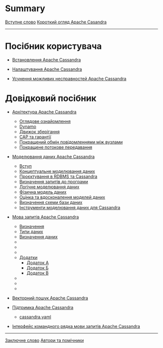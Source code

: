 # Summary

[Вступне слово](./prefix/introduction.md)
[Короткий огляд Apache Casandra](./prefix/overview.md)

---

# Посібник користувача

- [Встановлення Apache Cassandra](./body/user_guide/installation.md)

- [Налаштування Apache Cassandra](./body/user_guide/configuring_over.md)

- [Усунення можливих несправностей Apache Cassandra](./body/user_guide/troubleshooting.md)

# Довідковий посібник


- [Архітектура Apache Cassandra](./body/reference_guide/architecture.md)
    - [Оглядове ознайомлення](./body/reference_guide/architecture/overview.md)
    - [Dynamo](./body/reference_guide/architecture/dymano.md)
    - [Движок зберігання](./body/reference_guide/architecture/storage_engine.md)
    - [CAP та гарантії](./body/reference_guide/architecture/guarantees.md)
    - [Покращений обмін повідомленнями між вузлами]()
    - [Покращене потокове передавання]()

- [Моделювання даних Apache Cassandra](./body/reference_guide/data_modeling.md)
    - [Вступ](./body/reference_guide/data_modeling/introduction.md)
    - [Концептуальне моделювання даних](./body/reference_guide/data_modeling/conceptual_data_modeling.md)
    - [Проєктування в RDBMS та Cassandra](./body/reference_guide/data_modeling/rdbms_design.md)
    - [Визначення запитів до програми](./body/reference_guide/data_modeling/defining_app_queries.md)
    - [Логічне моделювання даних](./body/reference_guide/data_modeling/logical_dm.md)
    - [Фізична модель даних](./body/reference_guide/data_modeling/physical_dm.md)
    - [Оцінка та вдосконалення моделей даних]()
    - [Визначення схеми бази даних](./body/reference_guide/data_modeling/defining_schema.md)
    - [Інструменти моделювання даних для Cassandra](./body/reference_guide/data_modeling/cassandra_dm_tools.md)

- [Мова запитів Apache Cassandra](./body/reference_guide/cql.md)
    - [Визначення](./body/reference_guide/cql/definitions.md)
    - [Типи даних](./body/reference_guide/cql/data_types.md)
    - [Визначення даних](./body/reference_guide/cql/data_definition.md)
    - []()
    - []()
    - []()
    - [Додатки](./body/reference_guide/cql/appendices.md)
        - [Додаток А](./body/reference_guide/cql/appendices/appendix_a.md)
        - [Додаток Б](./body/reference_guide/cql/appendices/appendix_b.md)
        - [Додаток В](./body/reference_guide/cql/appendices/appendix_c.md)
    - []()
    - []()
    - []()

- [Векторний пошук Apache Cassandra](./body/reference_guide/vector_search.md)

- [Підтримка Apache Cassandra](./body/reference_guide/managing.md)
    - [cassandra.yaml](./body/reference_guide/managing/casandra_yaml.md)

- [Інтерфейс командного рядка мови запитів Apache Cassandra](./body/reference_guide/sqlsh.md)

---

[Заключне слово](./suffix/foreword.md)
[Автори та помічники](./suffix/authors_contributors.md)